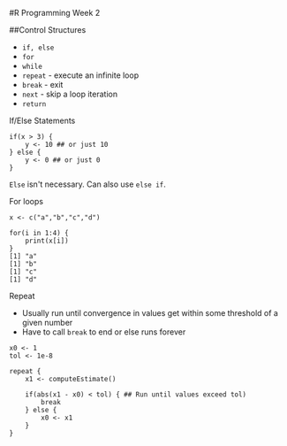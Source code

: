 #R Programming Week 2

##Control Structures

* ```if, else```
* ```for```
* ```while```
* ```repeat``` - execute an infinite loop
* `break` - exit
* `next` - skip a loop iteration
* `return`

If/Else Statements

```
if(x > 3) {
	y <- 10 ## or just 10
} else {
	y <- 0 ## or just 0
}
```

`Else` isn't necessary. Can also use `else if`.

For loops

```
x <- c("a","b","c","d")

for(i in 1:4) {
	print(x[i])
}
[1] "a"
[1] "b"
[1] "c"
[1] "d"
```

Repeat

* Usually run until convergence in values get within some threshold of a given number
* Have to call `break` to end or else runs forever

```
x0 <- 1
tol <- 1e-8

repeat {
	x1 <- computeEstimate()
	
	if(abs(x1 - x0) < tol) { ## Run until values exceed tol)
		break
	} else {
		x0 <- x1
	}
}
```




